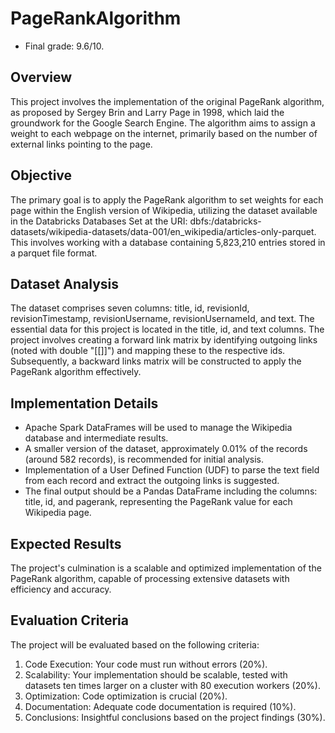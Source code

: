 # PageRankAlgorithm
- Final grade: 9.6/10.

## Overview
This project involves the implementation of the original PageRank algorithm, as proposed by Sergey Brin and Larry Page in 1998, which laid the groundwork for the Google Search Engine. The algorithm aims to assign a weight to each webpage on the internet, primarily based on the number of external links pointing to the page.

## Objective
The primary goal is to apply the PageRank algorithm to set weights for each page within the English version of Wikipedia, utilizing the dataset available in the Databricks Databases Set at the URI: dbfs:/databricks-datasets/wikipedia-datasets/data-001/en_wikipedia/articles-only-parquet. This involves working with a database containing 5,823,210 entries stored in a parquet file format.

## Dataset Analysis
The dataset comprises seven columns: title, id, revisionId, revisionTimestamp, revisionUsername, revisionUsernameId, and text. The essential data for this project is located in the title, id, and text columns. The project involves creating a forward link matrix by identifying outgoing links (noted with double "[[]]") and mapping these to the respective ids. Subsequently, a backward links matrix will be constructed to apply the PageRank algorithm effectively.

## Implementation Details
- Apache Spark DataFrames will be used to manage the Wikipedia database and intermediate results.
- A smaller version of the dataset, approximately 0.01% of the records (around 582 records), is recommended for initial analysis.
- Implementation of a User Defined Function (UDF) to parse the text field from each record and extract the outgoing links is suggested.
- The final output should be a Pandas DataFrame including the columns: title, id, and pagerank, representing the PageRank value for each Wikipedia page.

## Expected Results
The project's culmination is a scalable and optimized implementation of the PageRank algorithm, capable of processing extensive datasets with efficiency and accuracy.

## Evaluation Criteria
The project will be evaluated based on the following criteria:
1. Code Execution: Your code must run without errors (20%).
2. Scalability: Your implementation should be scalable, tested with datasets ten times larger on a cluster with 80 execution workers (20%).
3. Optimization: Code optimization is crucial (20%).
4. Documentation: Adequate code documentation is required (10%).
5. Conclusions: Insightful conclusions based on the project findings (30%).
